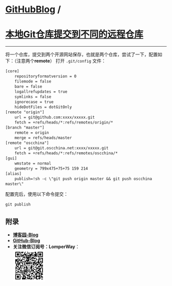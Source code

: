 [GitHubBlog](https://github.com/bbxytl/bbxytl.github.com/tree/master/blog#home--githubblog) /
=====
# [本地Git仓库提交到不同的远程仓库](https://github.com/bbxytl/bbxytl.github.com/blob/master/blog/pages/150608_本地Git仓库提交到不同的远程仓库.md#githubblog-)
---
将一个仓库，提交到两个开源网站保存，也就是两个仓库，尝试了一下，配置如下：（注意两个**remote**）
打开 `.git/config` 文件：
```shell
[core]
	repositoryformatversion = 0
	filemode = false
	bare = false
	logallrefupdates = true
	symlinks = false
	ignorecase = true
	hideDotFiles = dotGitOnly
[remote "origin"]
	url = git@github.com:xxxx/xxxxx.git
	fetch = +refs/heads/*:refs/remotes/origin/*
[branch "master"]
	remote = origin
	merge = refs/heads/master
[remote "oscchina"]
	url = git@git.oscchina.net:xxxx/xxxxx.git
	fetch = +refs/heads/*:refs/remotes/oscchina/*
[gui]
	wmstate = normal
	geometry = 799x475+75+75 159 214
[alias]
    publish=!sh -c \"git push origin master && git push oscchina master\"
```
配置完后，使用以下命令提交：
```
git publish
```

## **附录**
- **[博客园-Blog](http://www.cnblogs.com/lomper/)**
- **[GitHub-Blog](http://bbxytl.github.io/)**
- **关注微信订阅号：LomperWay**：     
    ![关注微信订阅号](./images/qrcodes/qrcode_100.jpg)

